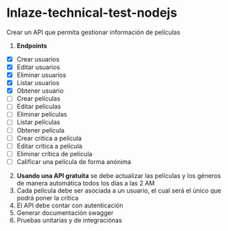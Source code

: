 # Inlaze-technical-test-nodejs

Crear un API que permita gestionar información de películas

1. **Endpoints**
  - [x] Crear usuarios
  - [x] Editar usuarios
  - [x] Eliminar usuarios
  - [x] Listar usuarios
  - [x] Obtener usuario
  - [ ] Crear películas
  - [ ] Editar películas
  - [ ] Eliminar películas
  - [ ] Listar películas
  - [ ] Obtener película
  - [ ] Crear crítica a película
  - [ ] Editar crítica a película
  - [ ] Eliminar crítica de película
  - [ ] Calificar una película de forma anónima

2. **Usando una API gratuita** se debe actualizar las películas y los géneros de manera automática todos los días a las 2 AM
3. Cada película debe ser asociada a un usuario, el cual será el único que podrá poner la crítica
4. El API debe contar con autenticación
5. Generar documentación swagger
6. Pruebas unitarias y de integraciónas
